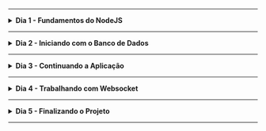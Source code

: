 <hr />

<details>
  <summary><strong>Dia 1 - Fundamentos do NodeJS</strong></summary>
  <br />
  
  - [x]  Boas Vindas ao NLW05
  - [x]  Overview da trilha de NodeJS
  - [x]  O que faremos nessa aula?
  - [x]  Minha apresentação
  - [x]  Dicas para ir até o fim do projeto
    - [x]  Fazer parte da comunidade
    - [x]  Tirar dúvidas
    - [x]  Se conectar com outros devs
    - [x]  Se apresentar no #network
    - [x]  Desafios com prêmios exclusiivos
        - [x]  Um código por aula
        - [x]  Pra participar, basta ir até o fim, com foco, ficar atento aos e-mails e na nossa comunidade
  - [x]  Apresentação do Projeto
  - [x]  Conteúdo técnico
  - [x]  Configuração de ambiente
  - [x]  O que é NodeJS?
  - [x]  O que é uma API?
  - [x]  Por que usar Typescript?
  - [x]  Criar o projeto com NodeJS
    - [x]  Criar primeira rota
    - [x]  Conhecer os tipos de métodos
    - [x]  Criar rota POST
    - [x]  Configurar o insomnia
    - [x]  Recap da aula de hoje
    - [x]  O que veremos amanhã

</details>

<hr />

<details>
  <summary><strong>Dia 2 - Iniciando com o Banco de Dados</strong></summary>
  <br />
  
- [x]  O que aprendemos ontem
- [x]  O que veremos hoje
- [x]  Quais são as formas de trabalhar com Banco de Dados
- [x]  Configurando o typeorm
- [x]  O que são migrations
- [x]  Criando as migrations
- [x]  Criando as entidades
- [x]  Criando os repositórios
- [x]  Criando a rota das configurações

<p align="center">
  <a href="https://github.com/lucasrmagalhaes/nlw5-nodejs/blob/main/nlw5/bd.png" target="_blank">
    <img 
         src="https://github.com/lucasrmagalhaes/nlw5-nodejs/blob/main/nlw5/bd.png" 
         alt="Banco de Dados" 
    />
  </a>
  <br />
  <i>Banco de Dados</i>
</p>
</details>

<hr />

<details>
  <summary><strong>Dia 3 - Continuando a Aplicação</strong></summary>
  <br />
  
- [x]  Separar a regra de negócio de settings
- [x]  Criar estrutura de user
- [x]  Criar estrutura de messages
    - [x]  Relacionamento Many To One

</details>

<hr />

<details>
  <summary><strong>Dia 4 - Trabalhando com Websocket</strong></summary>
  <br />
  
- [x]  O que é Websocket?
- [x]  Instalando as dependências na aplicação
- [x]  Configurando websocket
- [x]  Criar estrutura de connections
- [x]  Configurando página Atendente HTML

</details>

<hr />

<details>
  <summary><strong>Dia 5 - Finalizando o Projeto</strong></summary>
  <br />
  
- [x]  Concluir página de atendimento
- [x]  Criar os eventos para atendimento
- [x]  Concluir página de cliente
- [x]  Criar evento para cliente
- [x]  Adicionar admin a conexão
- [x]  Encerramento

</details>

<hr />
